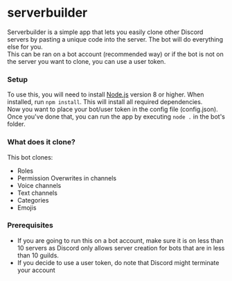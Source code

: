 # serverbuilder
Serverbuilder is a simple app that lets you easily clone other Discord servers by pasting a unique code into the server. The bot will do everything else for you.<br/>
This can be ran on a bot account (recommended way) or if the bot is not on the server you want to clone, you can use a user token. 

### Setup
To use this, you will need to install [Node.js](https://nodejs.org/en/) version 8 or higher. When installed, run `npm install`. This will install all required dependencies.<br/>
Now you want to place your bot/user token in the config file (config.json). Once you've done that, you can run the app by executing `node .` in the bot's folder.

### What does it clone?
This bot clones:
- Roles
- Permission Overwrites in channels
- Voice channels
- Text channels
- Categories
- Emojis

### Prerequisites
- If you are going to run this on a bot account, make sure it is on less than 10 servers as Discord only allows server creation for bots that are in less than 10 guilds.
- If you decide to use a user token, do note that Discord might terminate your account